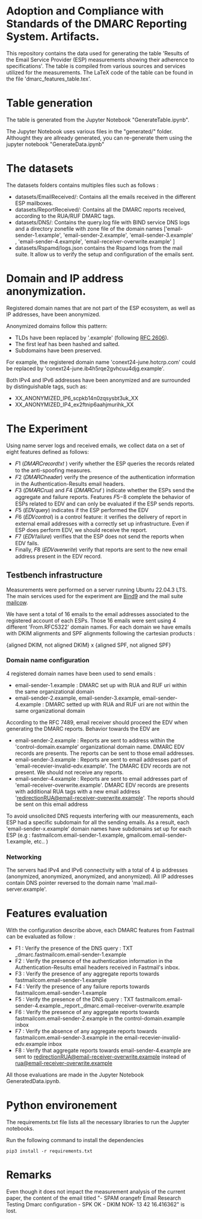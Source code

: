 # Adoption and Compliance with Standards of the DMARC Reporting System. Artifacts.

This repository contains the data used for generating the table 'Results of the Email Service Provider (ESP) measurements showing their adherence to specifications'. The table is compiled from various sources and services utilized for the measurements.
The LaTeX code of the table can be found in the file 'dmarc_features_table.tex'.

# Table generation

The table is generated from the Jupyter Notebook "GenerateTable.ipynb".

The Jupyter Notebook uses various files in the "generated/" folder. 
Althought they are allready generated, you can re-generate them using the jupyter notebook "GenerateData.ipynb"


# The datasets 

The datasets folders contains multiples files such as follows : 

- datasets/EmailReceived/: Contains all the emails received in the different ESP mailboxes. 
- datasets/ReportReceived/: Contains all the DMARC reports received, according to the RUA/RUF DMARC tags.
- datasets/DNS/: Contains the query.log file with BIND service DNS logs and a directory 
zonefile with zone file of the domain names ['email-sender-1.example',  'email-sender-2.example', 'email-sender-3.example' ,
'email-sender-4.example', 'email-receiver-overwrite.example' ]
- datasets/Rspamd/logs.json contains the Rspamd logs from the mail suite. It allow us to verify the
setup and configuration of the emails sent.



# Domain and IP address anonymization.

Registered domain names that are not part of the ESP ecosystem, as well as IP addresses, have been anonymized.

Anonymized domains follow this pattern:

- TLDs have been replaced by '.example' (following [RFC 2606](https://www.rfc-editor.org/rfc/rfc2606.html#section-2)).
- The first leaf has been hashed and salted.
- Subdomains have been preserved.

For example, the registered domain name 'conext24-june.hotcrp.com' could be replaced by 'conext24-june.ib4h5rqe2gvhcuu4djg.example'.

Both IPv4 and IPv6 addresses have been anonymized and are surrounded by distinguishable tags, such as:

- XX_ANONYMIZED_IP6_scpkb14n0zqsysbt3uk_XX
- XX_ANONYMIZED_IP4_ex2ftnip6aahjmurihk_XX



# The Experiment

Using name server logs and received emails, we collect data on a set of eight features defined as
follows: 
- 𝐹1
(𝐷𝑀𝐴𝑅𝐶𝑟𝑒𝑐𝑜𝑟𝑑𝑡𝑥𝑡 ) verify whether the ESP queries the records
related to the anti-spoofing measures. 
- 𝐹2 (𝐷𝑀𝐴𝑅𝐶ℎ𝑒𝑎𝑑𝑒𝑟)
verify the presence of the authentication information in the
Authentication-Results email headers.
 - 𝐹3 (𝐷𝑀𝐴𝑅𝐶𝑟𝑢𝑎) and 𝐹4 (𝐷𝑀𝐴𝑅𝐶𝑟𝑢𝑓 ) indicate whether the ESPs send the aggregate and failure reports. Features 𝐹5−8 complete the behavior
of ESPs related to EDV and can only be evaluated if the ESP
sends reports. 
- 𝐹5 (𝐸𝐷𝑉𝑞𝑢𝑒𝑟𝑦) indicates if the ESP performed
the EDV
- 𝐹6 (𝐸𝐷𝑉𝑐𝑜𝑛𝑡𝑟𝑜𝑙) is a control feature: it verifies the
delivery of report in external email addresses with a correctly set up infrastructure. Even if ESP does perform EDV,
we should receive the report. 
- 𝐹7 (𝐸𝐷𝑉𝑓𝑎𝑖𝑙𝑢𝑟𝑒) verifies that the
ESP does not send the reports when EDV fails. 
- Finally, 𝐹8 (𝐸𝐷𝑉𝑜𝑣𝑒𝑟𝑤𝑟𝑖𝑡𝑒) verify that reports are sent to the new email
address present in the EDV record.



## Testbench infrastructure 
Measurements were performed on a server running Ubuntu 22.04.3 LTS.
The main services used for the experiment are [Bind9](https://www.isc.org/bind/)
 and the mail suite [mailcow](https://mailcow.email/).

We have sent a total of 16 emails to the email addresses associated to the registered account of 
 each ESPs.
Those 16 emails were sent using 4 different 'From.RFC5322' domain names. For each domain we
have emails with DKIM alignments and SPF alignments following the cartesian products :


{aligned DKIM, not aligned DKIM} x {aligned SPF, not aligned SPF}


### Domain name configuration

4 registered domain names have been used to send emails : 
- email-sender-1.example : DMARC set up with RUA and RUF uri within the same organizational domain
- email-sender-2.example, email-sender-3.example, email-sender-4.example : DMARC setted up with RUA and RUF uri are not within the same organizational domain

According to the RFC 7489, email receiver should proceed the EDV when generating the DMARC reports.
Behavior towards the EDV are 

- email-sender-2.example : Reports are sent to address within the 'control-domain.example' organizational domain name. 
DMARC EDV records are presents. The reports can be sent to those email addresses.
- email-sender-3.example : Reports are sent to email addresses part of 'email-recevier-invalid-edv.example'. The DMARC EDV records are not present. We should not receive any reports.
- email-sender-4.example : Reports are sent to email addresses part of 'email-receiver-overwrite.example'. 
DMARC EDV records are presents with additional RUA tags with a new email address 'redirectionRUA@email-receiver-overwrite.example'.
The reports should be sent on this email address

 To avoid unsolicited DNS requests interfering with our measurements, each ESP had a specific
 subdomain for all the sending emails. As a result, each 'email-sender-x.example' domain names have subdomains set up for each ESP (e.g : fastmailcom.email-sender-1.example, gmailcom.email-sender-1.example, etc.. )



### Networking 
The servers had IPv4 and IPv6 connectivity with a total of 4 ip addresses (anonymized, anonymized, 
anonymized, and  anonymized). All IP addresses contain DNS pointer reversed to the domain name
'mail.mail-server.example'.

# Features evaluation

With the configuration describe above, each DMARC features from Fastmail can be evaluated as follow : 

- F1 : Verify the presence of the DNS query : TXT _dmarc.fastmailcom.email-sender-1.example
- F2 : Verify the presence of the authentication information in the Authentication-Results email headers received in Fastmail's inbox. 
- F3 : Verify the presence of any aggregate reports towards fastmailcom.email-sender-1.example
- F4 : Verify the presence of any failure reports towards fastmailcom.email-sender-1.example
- F5 : Verify the presence of the DNS query : TXT fastmailcom.email-sender-4.example._report._dmarc.email-receiver-overwrite.example
- F6 : Verify the presence of any aggregate reports towards fastmailcom.email-sender-2.example in the control-domain.example inbox
- F7 : Verify the absence of any aggregate reports towards fastmailcom.email-sender-3.example in the email-recevier-invalid-edv.example inbox
- F8 : Verify that aggregate reports towards email-sender-4.example are sent to redirectionRUA@email-receiver-overwrite.example instead of rua@email-receiver-overwrite.example

All those evaluations are made in the Jupyter Notebook GeneratedData.ipynb. 


# Python environement 
The requirements.txt file lists all the necessary libraries to run the Jupyter notebooks. 

Run the following command to install the dependencies

```
pip3 install -r requirements.txt
```

# Remarks 
Even though it does not impact the measurement analysis of the current paper, the content of the email titled "- SPAM orangefr Email Research Testing Dmarc configuration - SPK OK - DKIM NOK- 13 42 16.416362" is lost.


